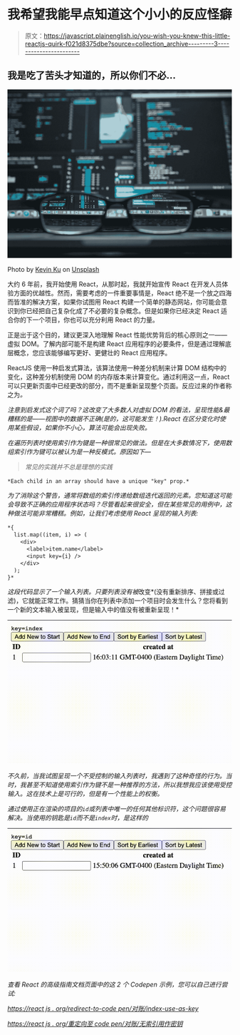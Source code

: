 # 我希望我能早点知道这个小小的反应怪癖

> 原文：<https://javascript.plainenglish.io/you-wish-you-knew-this-little-reactjs-quirk-f021d8375dbe?source=collection_archive---------3----------------------->

## 我是吃了苦头才知道的，所以你们不必…

![](img/7d6ffd40d3895fec54a0787a407f4dd7.png)

Photo by [Kevin Ku](https://unsplash.com/@ikukevk?utm_source=medium&utm_medium=referral) on [Unsplash](https://unsplash.com?utm_source=medium&utm_medium=referral)

大约 6 年前，我开始使用 React，从那时起，我就开始宣传 React 在开发人员体验方面的优越性。然而，需要考虑的一件重要事情是，React 绝不是一个放之四海而皆准的解决方案，如果你试图用 React 构建一个简单的静态网站，你可能会意识到你已经把自己复杂化成了不必要的复杂概念。但是如果你已经决定 React 适合你的下一个项目，你也可以充分利用 React 的力量。

正是出于这个目的，建议更深入地理解 React 性能优势背后的核心原则之一——虚拟 DOM。了解内部可能不是构建 React 应用程序的必要条件，但是通过理解底层概念，您应该能够编写更好、更健壮的 React 应用程序。

ReactJS 使用一种启发式算法，该算法使用一种差分机制来计算 DOM 结构中的变化，这种差分机制使用 DOM 的内存版本来计算变化。通过利用这一点，React 可以只更新页面中已经更改的部分，而不是重新呈现整个页面。反应过来的作者称之为[](https://reactjs.org/docs/reconciliation.html)*。*

*注意到启发式这个词了吗？这改变了大多数人对虚拟 DOM 的看法，呈现性能&最糟糕的是——视图中的数据不正确(是的，这可能发生！).React 在区分变化时使用某些假设，如果你不小心，算法可能会出现失败。*

*在遍历列表时使用索引作为键是一种很常见的做法。但是在大多数情况下，使用数组索引作为键可以被认为是一种反模式。原因如下—*

> *常见的实践并不总是理想的实践*

```
*Each child in an array should have a unique "key" prop.*
```

*为了消除这个警告，通常将数组的索引传递给数组迭代返回的元素。您知道这可能会导致不正确的应用程序状态吗？尽管看起来很安全，但在某些常见的用例中，这种做法可能非常糟糕。例如，让我们考虑使用 React 呈现的输入列表:*

```
*{
  list.map((item, i) => (
    <div>
      <label>item.name</label>
      <input key={i} />
    </div>
  );
}*
```

*这段代码显示了一个输入列表。只要列表没有被*改变*(没有重新排序、拼接或过滤)，它就能正常工作。猜猜当你在列表中添加一个项目时会发生什么？您将看到一个新的文本输入被呈现，但是输入中的值没有被重新呈现！*

*![](img/978975b7443bb08cda74552fc2b47eff.png)*

*不久前，当我试图呈现一个不受控制的输入列表时，我遇到了这种奇怪的行为。当时，我甚至不知道使用索引作为键不是一种推荐的方法，所以我想我应该使用受控输入。这在技术上是可行的，但是有一个性能上的权衡。*

*通过使用正在渲染的项目的`id`或列表中唯一的任何其他标识符，这个问题很容易解决。当使用的钥匙是`id`而不是`index`时，是这样的*

*![](img/730e277a787860a7c271013f981a90d8.png)*

*查看 React 的高级指南文档页面中的这 2 个 Codepen 示例，您可以自己进行尝试:*

*[*https://react js . org/redirect-to-code pen/对账/index-use-as-key*](https://reactjs.org/redirect-to-codepen/reconciliation/index-used-as-key)*

*[*https://react js . org/重定向至 code pen/对账/无索引用作密钥*](https://reactjs.org/redirect-to-codepen/reconciliation/no-index-used-as-key)*